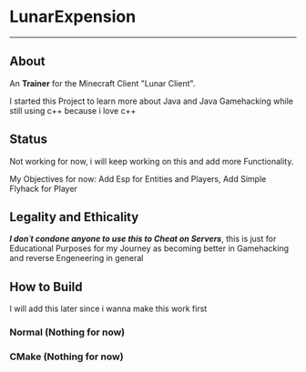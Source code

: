 # LunarExpension
---

## About
An **Trainer** for the Minecraft Client "Lunar Client".
 
I started this Project to learn more about Java and Java Gamehacking while still using c++ because i love c++

## Status
Not working for now, i will keep working on this and add more Functionality. 
 
My Objectives for now: Add Esp for Entities and Players, Add Simple Flyhack for Player

## Legality and Ethicality
_**I don´t condone anyone to use this to Cheat on Servers**_, this is just for Educational Purposes for my Journey as becoming better in Gamehacking and reverse Engeneering in general

## How to Build 
I will add this later since i wanna make this work first
 
### Normal (Nothing for now)

### CMake (Nothing for now)
